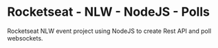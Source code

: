 # Rocketseat - NLW - NodeJS - Polls

Rocketseat NLW event project using NodeJS to create Rest API and poll websockets.

